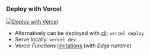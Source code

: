 ### Deploy with Vercel

 [![Deploy with Vercel](https://vercel.com/button)](https://vercel.com/new/clone?repository-url=https://github.com/llimonix/warp-config-generator-vercel&repository-name=warp-config-generator)
- Alternatively can be deployed with [cli](https://vercel.com/docs/cli):
  `vercel deploy`
- Serve locally: `vercel dev`
- Vercel _Functions_ [limitations](https://vercel.com/docs/functions/limitations) (with _Edge_ runtime)
